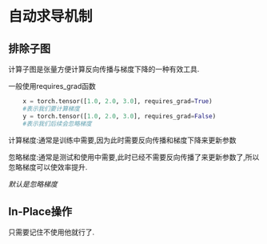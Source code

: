 # 自动求导机制

## 排除子图

计算子图是张量方便计算反向传播与梯度下降的一种有效工具.

一般使用requires_grad函数

```python
    x = torch.tensor([1.0, 2.0, 3.0], requires_grad=True)
    #表示我们要计算梯度
    y = torch.tensor([1.0, 2.0, 3.0], requires_grad=False)
    #表示我们后续会忽略梯度
```

计算梯度:通常是训练中需要,因为此时需要反向传播和梯度下降来更新参数

忽略梯度:通常是测试和使用中需要,此时已经不需要反向传播了来更新参数了,所以忽略梯度可以使效率提升.

*默认是忽略梯度*

## In-Place操作

只需要记住不使用他就行了.





